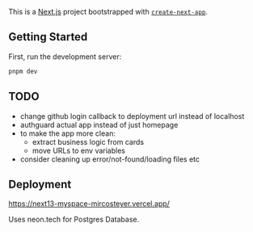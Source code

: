 This is a [Next.js](https://nextjs.org/) project bootstrapped with [`create-next-app`](https://github.com/vercel/next.js/tree/canary/packages/create-next-app).

## Getting Started

First, run the development server:

```bash
pnpm dev
```
## TODO
- change github login callback to deployment url instead of localhost
- authguard actual app instead of just homepage
- to make the app more clean:
  - extract business logic from cards 
  - move URLs to env variables
- consider cleaning up error/not-found/loading files etc

## Deployment
https://next13-myspace-mircosteyer.vercel.app/

Uses neon.tech for Postgres Database.


